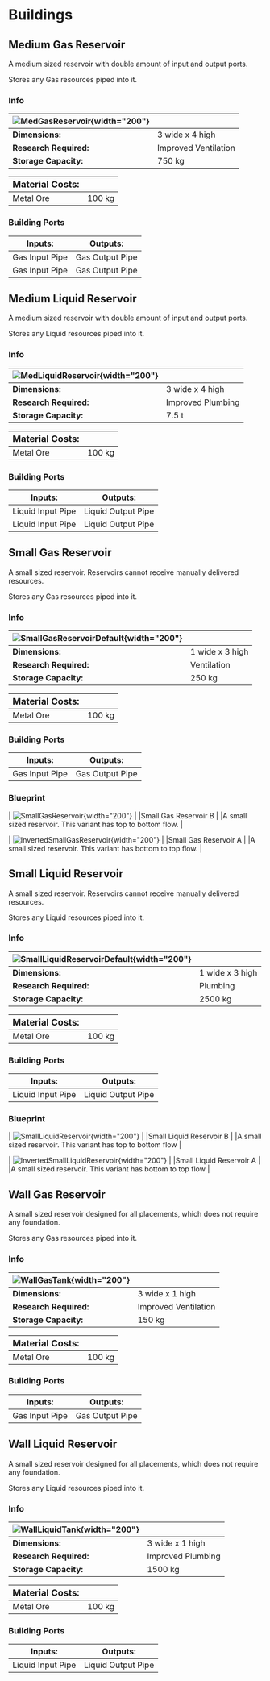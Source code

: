 # Buildings
## Medium Gas Reservoir
A medium sized reservoir with double amount of input and output ports.

Stores any Gas resources piped into it.
### Info
| ![MedGasReservoir](/assets/images/buildings/MedGasReservoir.png){width="200"} | |
|-|-|
|**Dimensions:** | 3 wide x 4 high|
|**Research Required:**| Improved Ventilation|
|**Storage Capacity:**| 750 kg|

|**<font size="+1">Material Costs:</font>**| |
|-|-|
|Metal Ore|100 kg|

### Building Ports
|Inputs:|Outputs:|
|-|-|
|Gas Input Pipe|Gas Output Pipe|
|Gas Input Pipe|Gas Output Pipe|


## Medium Liquid Reservoir
A medium sized reservoir with double amount of input and output ports.

Stores any Liquid resources piped into it.
### Info
| ![MedLiquidReservoir](/assets/images/buildings/MedLiquidReservoir.png){width="200"} | |
|-|-|
|**Dimensions:** | 3 wide x 4 high|
|**Research Required:**| Improved Plumbing|
|**Storage Capacity:**| 7.5 t|

|**<font size="+1">Material Costs:</font>**| |
|-|-|
|Metal Ore|100 kg|

### Building Ports
|Inputs:|Outputs:|
|-|-|
|Liquid Input Pipe|Liquid Output Pipe|
|Liquid Input Pipe|Liquid Output Pipe|


## Small Gas Reservoir
A small sized reservoir. Reservoirs cannot receive manually delivered resources.

Stores any Gas resources piped into it.
### Info
| ![SmallGasReservoirDefault](/assets/images/buildings/SmallGasReservoirDefault.png){width="200"} | |
|-|-|
|**Dimensions:** | 1 wide x 3 high|
|**Research Required:**| Ventilation|
|**Storage Capacity:**| 250 kg|

|**<font size="+1">Material Costs:</font>**| |
|-|-|
|Metal Ore|100 kg|

### Building Ports
|Inputs:|Outputs:|
|-|-|
|Gas Input Pipe|Gas Output Pipe|

### Blueprint
| ![SmallGasReservoir](/assets/images/buildings/SmallGasReservoir.png){width="200"} |
|Small Gas Reservoir B
|
|A small sized reservoir. This variant has top to bottom flow.
|

| ![InvertedSmallGasReservoir](/assets/images/buildings/InvertedSmallGasReservoir.png){width="200"} |
|Small Gas Reservoir A
|
|A small sized reservoir. This variant has bottom to top flow.
|


## Small Liquid Reservoir
A small sized reservoir. Reservoirs cannot receive manually delivered resources.

Stores any Liquid resources piped into it.
### Info
| ![SmallLiquidReservoirDefault](/assets/images/buildings/SmallLiquidReservoirDefault.png){width="200"} | |
|-|-|
|**Dimensions:** | 1 wide x 3 high|
|**Research Required:**| Plumbing|
|**Storage Capacity:**| 2500 kg|

|**<font size="+1">Material Costs:</font>**| |
|-|-|
|Metal Ore|100 kg|

### Building Ports
|Inputs:|Outputs:|
|-|-|
|Liquid Input Pipe|Liquid Output Pipe|

### Blueprint
| ![SmallLiquidReservoir](/assets/images/buildings/SmallLiquidReservoir.png){width="200"} |
|Small Liquid Reservoir B
|
|A small sized reservoir. This variant has top to bottom flow
|

| ![InvertedSmallLiquidReservoir](/assets/images/buildings/InvertedSmallLiquidReservoir.png){width="200"} |
|Small Liquid Reservoir A
|
|A small sized reservoir. This variant has bottom to top flow
|


## Wall Gas Reservoir
A small sized reservoir designed for all placements, which does not require any foundation.

Stores any Gas resources piped into it.
### Info
| ![WallGasTank](/assets/images/buildings/WallGasTank.png){width="200"} | |
|-|-|
|**Dimensions:** | 3 wide x 1 high|
|**Research Required:**| Improved Ventilation|
|**Storage Capacity:**| 150 kg|

|**<font size="+1">Material Costs:</font>**| |
|-|-|
|Metal Ore|100 kg|

### Building Ports
|Inputs:|Outputs:|
|-|-|
|Gas Input Pipe|Gas Output Pipe|


## Wall Liquid Reservoir
A small sized reservoir designed for all placements, which does not require any foundation.

Stores any Liquid resources piped into it.
### Info
| ![WallLiquidTank](/assets/images/buildings/WallLiquidTank.png){width="200"} | |
|-|-|
|**Dimensions:** | 3 wide x 1 high|
|**Research Required:**| Improved Plumbing|
|**Storage Capacity:**| 1500 kg|

|**<font size="+1">Material Costs:</font>**| |
|-|-|
|Metal Ore|100 kg|

### Building Ports
|Inputs:|Outputs:|
|-|-|
|Liquid Input Pipe|Liquid Output Pipe|


